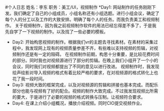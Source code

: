 ﻿#个人日志
姓名：李东                   职务：美工/UI，视频制作
*Day1: 
网站制作的任务刚刚下发。我们确定了自己的小组成员，小组名称还有小组选题。进行小组会议，确定了每个人的分工以及工作的大致安排。明确了每个人的任务。而我负责美工和视频制作。
关于视频制作，因为我之前视频制作软件的用法已经忘得差不多了，于是我先自学了一下视频的制作。以及找了一些必要的模板。
 * Day2: 
 开始构思视频的制作。根据我们vr的主题去寻找素材。在素材的采集过程中，我发现网上现有的视频质量参差不齐，有些难以支持视频的剪辑，对视频制作还是有一定的阻碍。
在视频制作前期，构思十分重要，是比较花费时间的部分。同时我也对视频源进行了部分的剪辑。在晚上我们小组开了一个小的会议，同时我们对视频都提出了不同的意见以进行改进。
视频制作时，我发现绘声绘影对导入视频的格式有着比较严格的要求，在对视频源的格式转化上也花了我一段时间。
* Day3: 
视频大致的框架完成，以及对视频源的剪辑和拼接也基本完成。而配乐部分也能与视频有了好的配合。视频的制作大致完成。不过我发现视频比所需的要大，于是进行了必要的视频的格式转换与压制。让视频符合要求。
* Day4:
在课上介绍小组概况，播放介绍视频。同时CIO提交视频作业。

